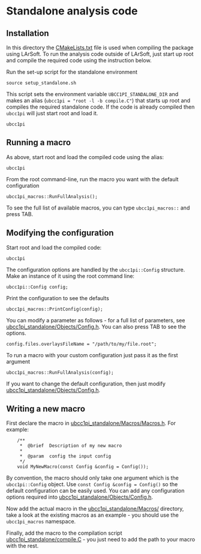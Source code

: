 # Standalone analysis code

## Installation
In this directory the [CMakeLists.txt](ubcc1pi_standalone/CMakeLists.txt) file is used when compiling the package using LArSoft. To run the
analysis code outside of LArSoft, just start up root and compile the required code using the instruction below.

Run the set-up script for the standalone environment
```
source setup_standalone.sh
```

This script sets the environment variable `UBCC1PI_STANDALONE_DIR` and makes an alias (`ubcc1pi = "root -l -b compile.C"`) that starts up
root and compiles the required standalone code. If the code is already compiled then `ubcc1pi` will just start root and load it.
```
ubcc1pi
```


## Running a macro
As above, start root and load the compiled code using the alias:
```
ubcc1pi
```

From the root command-line, run the macro you want with the default configuration
```
ubcc1pi_macros::RunFullAnalysis();
```

To see the full list of available macros, you can type `ubcc1pi_macros::` and press TAB.


## Modifying the configuration
Start root and load the compiled code:
```
ubcc1pi
```

The configuration options are handled by the `ubcc1pi::Config` structure. Make an instance of it using the root command line:
```
ubcc1pi::Config config;
```

Print the configuration to see the defaults
```
ubcc1pi_macros::PrintConfig(config);
```

You can modify a parameter as follows - for a full list of parameters, see
[ubcc1pi_standalone/Objects/Config.h](ubcc1pi_standalone/Objects/Config.h). You can also press TAB to see the options.
```
config.files.overlaysFileName = "/path/to/my/file.root";
```

To run a macro with your custom configuration just pass it as the first argument
```
ubcc1pi_macros::RunFullAnalysis(config);
```

If you want to change the default configuration, then just modify [ubcc1pi_standalone/Objects/Config.h](ubcc1pi_standalone/Objects/Config.h).


## Writing a new macro
First declare the macro in [ubcc1pi_standalone/Macros/Macros.h](ubcc1pi_standalone/Macros/Macros.h). For example:
```
    /**
     *  @brief  Description of my new macro
     *
     *  @param  config the input config
     */
    void MyNewMacro(const Config &config = Config());
```

By convention, the macro should only take one argument which is the `ubcc1pi::Config` object. Use `const Config &config = Config()` so the
default configuration can be easily used. You can add any configuration options required into
[ubcc1pi_standalone/Objects/Config.h](ubcc1pi_standalone/Objects/Config.h).

Now add the actual macro in the [ubcc1pi_standalone/Macros/](ubcc1pi_standalone/Macros/) directory, take a look at the existing macros as an
example - you should use the `ubcc1pi_macros` namespace.

Finally, add the macro to the compilation script [ubcc1pi_standalone/compile.C](ubcc1pi_standalone/compile.C) - you just need to add the
path to your macro with the rest.
